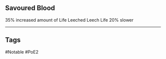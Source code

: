 ## Savoured Blood
35% increased amount of Life Leeched
Leech Life 20% slower

---
## Tags
#Notable
#PoE2
